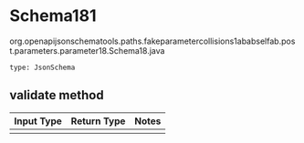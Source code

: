 # Schema181
org.openapijsonschematools.paths.fakeparametercollisions1ababselfab.post.parameters.parameter18.Schema18.java
```
type: JsonSchema
```

## validate method
Input Type | Return Type | Notes
------------ | ------------- | -------------
 |  |
